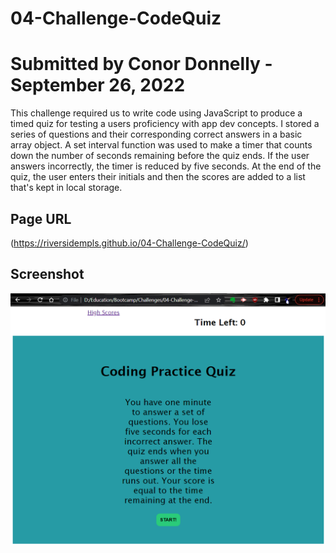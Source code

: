 # 04-Challenge-CodeQuiz
# Submitted by Conor Donnelly - September 26, 2022

This challenge required us to write code using JavaScript to produce a timed quiz for testing a users proficiency with app dev concepts. I stored a series of questions and their corresponding correct answers in a basic array object. A set interval function was used to make a timer that counts down the number of seconds remaining before the quiz ends. If the user answers incorrectly, the timer is reduced by five seconds. At the end of the quiz, the user enters their initials and then the scores are added to a list that's kept in local storage.

## Page URL
(https://riversidempls.github.io/04-Challenge-CodeQuiz/)

## Screenshot
![Screenshot of website](./assets/screenshot.png)

